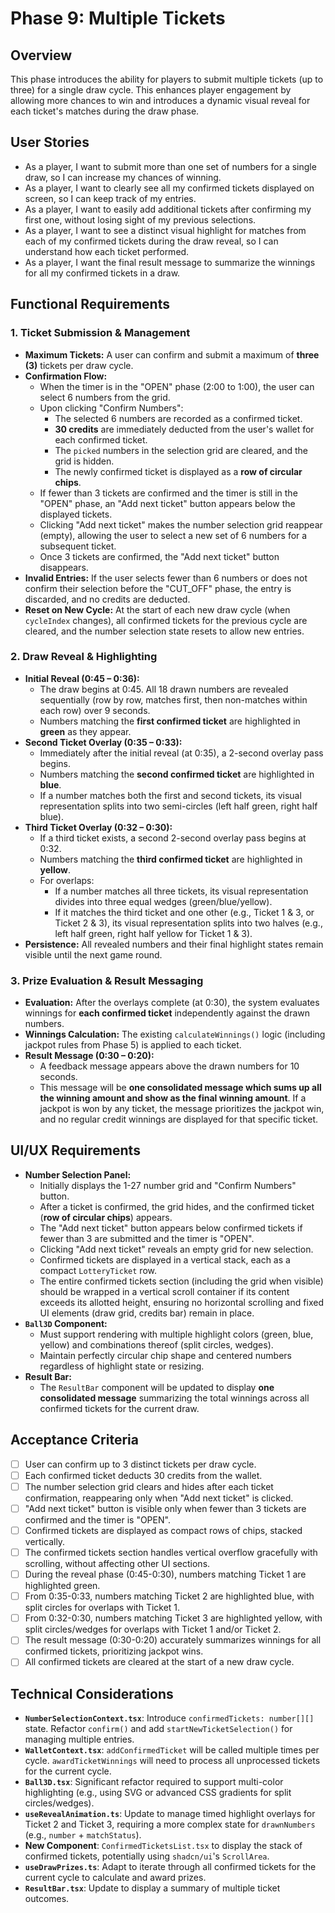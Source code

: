 # Phase 9: Multiple Tickets

## Overview

This phase introduces the ability for players to submit multiple tickets (up to three) for a single draw cycle. This enhances player engagement by allowing more chances to win and introduces a dynamic visual reveal for each ticket's matches during the draw phase.

## User Stories

*   As a player, I want to submit more than one set of numbers for a single draw, so I can increase my chances of winning.
*   As a player, I want to clearly see all my confirmed tickets displayed on screen, so I can keep track of my entries.
*   As a player, I want to easily add additional tickets after confirming my first one, without losing sight of my previous selections.
*   As a player, I want to see a distinct visual highlight for matches from each of my confirmed tickets during the draw reveal, so I can understand how each ticket performed.
*   As a player, I want the final result message to summarize the winnings for all my confirmed tickets in a draw.

## Functional Requirements

### 1. Ticket Submission & Management

*   **Maximum Tickets:** A user can confirm and submit a maximum of **three (3)** tickets per draw cycle.
*   **Confirmation Flow:**
    *   When the timer is in the "OPEN" phase (2:00 to 1:00), the user can select 6 numbers from the grid.
    *   Upon clicking "Confirm Numbers":
        *   The selected 6 numbers are recorded as a confirmed ticket.
        *   **30 credits** are immediately deducted from the user's wallet for each confirmed ticket.
        *   The `picked` numbers in the selection grid are cleared, and the grid is hidden.
        *   The newly confirmed ticket is displayed as a **row of circular chips**.
    *   If fewer than 3 tickets are confirmed and the timer is still in the "OPEN" phase, an "Add next ticket" button appears below the displayed tickets.
    *   Clicking "Add next ticket" makes the number selection grid reappear (empty), allowing the user to select a new set of 6 numbers for a subsequent ticket.
    *   Once 3 tickets are confirmed, the "Add next ticket" button disappears.
*   **Invalid Entries:** If the user selects fewer than 6 numbers or does not confirm their selection before the "CUT_OFF" phase, the entry is discarded, and no credits are deducted.
*   **Reset on New Cycle:** At the start of each new draw cycle (when `cycleIndex` changes), all confirmed tickets for the previous cycle are cleared, and the number selection state resets to allow new entries.

### 2. Draw Reveal & Highlighting

*   **Initial Reveal (0:45 – 0:36):**
    *   The draw begins at 0:45. All 18 drawn numbers are revealed sequentially (row by row, matches first, then non-matches within each row) over 9 seconds.
    *   Numbers matching the **first confirmed ticket** are highlighted in **green** as they appear.
*   **Second Ticket Overlay (0:35 – 0:33):**
    *   Immediately after the initial reveal (at 0:35), a 2-second overlay pass begins.
    *   Numbers matching the **second confirmed ticket** are highlighted in **blue**.
    *   If a number matches both the first and second tickets, its visual representation splits into two semi-circles (left half green, right half blue).
*   **Third Ticket Overlay (0:32 – 0:30):**
    *   If a third ticket exists, a second 2-second overlay pass begins at 0:32.
    *   Numbers matching the **third confirmed ticket** are highlighted in **yellow**.
    *   For overlaps:
        *   If a number matches all three tickets, its visual representation divides into three equal wedges (green/blue/yellow).
        *   If it matches the third ticket and one other (e.g., Ticket 1 & 3, or Ticket 2 & 3), its visual representation splits into two halves (e.g., left half green, right half yellow for Ticket 1 & 3).
*   **Persistence:** All revealed numbers and their final highlight states remain visible until the next game round.

### 3. Prize Evaluation & Result Messaging

*   **Evaluation:** After the overlays complete (at 0:30), the system evaluates winnings for **each confirmed ticket** independently against the drawn numbers.
*   **Winnings Calculation:** The existing `calculateWinnings()` logic (including jackpot rules from Phase 5) is applied to each ticket.
*   **Result Message (0:30 – 0:20):**
    *   A feedback message appears above the drawn numbers for 10 seconds.
    *   This message will be **one consolidated message which sums up all the winning amount and show as the final winning amount**. If a jackpot is won by any ticket, the message prioritizes the jackpot win, and no regular credit winnings are displayed for that specific ticket.

## UI/UX Requirements

*   **Number Selection Panel:**
    *   Initially displays the 1-27 number grid and "Confirm Numbers" button.
    *   After a ticket is confirmed, the grid hides, and the confirmed ticket (**row of circular chips**) appears.
    *   The "Add next ticket" button appears below confirmed tickets if fewer than 3 are submitted and the timer is "OPEN".
    *   Clicking "Add next ticket" reveals an empty grid for new selection.
    *   Confirmed tickets are displayed in a vertical stack, each as a compact `LotteryTicket` row.
    *   The entire confirmed tickets section (including the grid when visible) should be wrapped in a vertical scroll container if its content exceeds its allotted height, ensuring no horizontal scrolling and fixed UI elements (draw grid, credits bar) remain in place.
*   **`Ball3D` Component:**
    *   Must support rendering with multiple highlight colors (green, blue, yellow) and combinations thereof (split circles, wedges).
    *   Maintain perfectly circular chip shape and centered numbers regardless of highlight state or resizing.
*   **Result Bar:**
    *   The `ResultBar` component will be updated to display **one consolidated message** summarizing the total winnings across all confirmed tickets for the current draw.

## Acceptance Criteria

*   [ ] User can confirm up to 3 distinct tickets per draw cycle.
*   [ ] Each confirmed ticket deducts 30 credits from the wallet.
*   [ ] The number selection grid clears and hides after each ticket confirmation, reappearing only when "Add next ticket" is clicked.
*   [ ] "Add next ticket" button is visible only when fewer than 3 tickets are confirmed and the timer is "OPEN".
*   [ ] Confirmed tickets are displayed as compact rows of chips, stacked vertically.
*   [ ] The confirmed tickets section handles vertical overflow gracefully with scrolling, without affecting other UI sections.
*   [ ] During the reveal phase (0:45-0:30), numbers matching Ticket 1 are highlighted green.
*   [ ] From 0:35-0:33, numbers matching Ticket 2 are highlighted blue, with split circles for overlaps with Ticket 1.
*   [ ] From 0:32-0:30, numbers matching Ticket 3 are highlighted yellow, with split circles/wedges for overlaps with Ticket 1 and/or Ticket 2.
*   [ ] The result message (0:30-0:20) accurately summarizes winnings for all confirmed tickets, prioritizing jackpot wins.
*   [ ] All confirmed tickets are cleared at the start of a new draw cycle.

## Technical Considerations

*   **`NumberSelectionContext.tsx`**: Introduce `confirmedTickets: number[][]` state. Refactor `confirm()` and add `startNewTicketSelection()` for managing multiple entries.
*   **`WalletContext.tsx`**: `addConfirmedTicket` will be called multiple times per cycle. `awardTicketWinnings` will need to process all unprocessed tickets for the current cycle.
*   **`Ball3D.tsx`**: Significant refactor required to support multi-color highlighting (e.g., using SVG or advanced CSS gradients for split circles/wedges).
*   **`useRevealAnimation.ts`**: Update to manage timed highlight overlays for Ticket 2 and Ticket 3, requiring a more complex state for `drawnNumbers` (e.g., `number` + `matchStatus`).
*   **New Component**: `ConfirmedTicketsList.tsx` to display the stack of confirmed tickets, potentially using `shadcn/ui`'s `ScrollArea`.
*   **`useDrawPrizes.ts`**: Adapt to iterate through all confirmed tickets for the current cycle to calculate and award prizes.
*   **`ResultBar.tsx`**: Update to display a summary of multiple ticket outcomes.